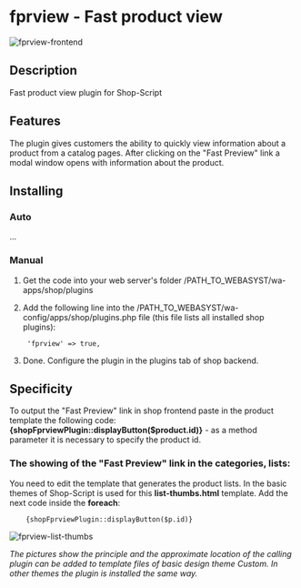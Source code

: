# fprview - Fast product view

![fprview-frontend](#)

## Description
Fast product view plugin for Shop-Script

## Features
The plugin gives customers the ability to quickly view information about a product from a catalog pages. After clicking on the "Fast Preview" link a modal window opens with information about the product.

## Installing
### Auto
...

### Manual
1. Get the code into your web server's folder /PATH_TO_WEBASYST/wa-apps/shop/plugins

2. Add the following line into the /PATH_TO_WEBASYST/wa-config/apps/shop/plugins.php file (this file lists all installed shop plugins):

		'fprview' => true,

3. Done. Configure the plugin in the plugins tab of shop backend.

## Specificity
To output the "Fast Preview" link in shop frontend paste in the product template the following code:  
**{shopFprviewPlugin::displayButton($product.id)}** - as a method parameter it is necessary to specify the product id.

### The showing of the "Fast Preview" link in the categories, lists:
You need to edit the template that generates the product lists. In the basic themes of Shop-Script is used for this **list-thumbs.html** template. Add the next code inside the **foreach**:

		{shopFprviewPlugin::displayButton($p.id)}

![fprview-list-thumbs](#)

*The pictures show the principle and the approximate location of the calling plugin can be added to template files of basic design theme Custom. In other themes the plugin is installed the same way.*
